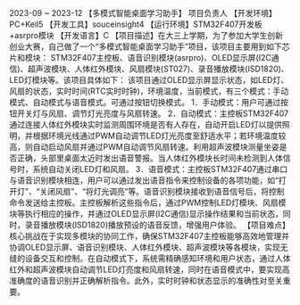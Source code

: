 2023-09 ~ 2023-12				【多模式智能桌面学习助手】							项目负责人
【开发环境】PC+Keil5 	          			【开发工具】souceinsight4
【运行环境】STM32F407开发板+asrpro模块      【开发语言】C
【项目描述】在大三上学期，为了参加大学生创新创业大赛，自己做了一个“多模式智能桌面学习助手”项目，该项目主要用到如下芯片和模块： STM32F407主控板、语音识别模块(asrpro)、OLED显示屏(I2C通信)、超声波模块、人体红外模块、风扇模块(ST027)、录音播放模块(ISD1820)、LED灯模块等。该项目具体如下：
该项目通过OLED显示屏显示状态，如LED灯、风扇的状态，实时时间(RTC实时时钟)，环境温度，当前模式，有三个模式：手动模式、自动模式与语音模式。可通过按钮切换模式。
1．手动模式：用户可通过按钮开关灯与风扇、调节灯光亮度与风扇转速。
2．自动模式：主控板STM32F407通过连接人体红外模块实时监测周围环境是否有人存在，自动开启LED灯以提供照明，并根据环境光线通过PWM自动调节LED灯光亮度至舒适水平；若环境温度较高，则自动启动风扇并通过PWM自动调节风扇转速。利用超声波模块测量坐姿是否正确，头部里桌面太近时发出语音警报。当人体红外模块长时间未检测到人体信号时，系统自动关闭LED灯和风扇。
3．语音模式：主控板STM32F407通过串口与语音识别模块相连，用户可以通过发出语音指令来控制设备的各项功能，如“打开灯”、“关闭风扇”、“将灯光调亮”等。语音识别模块接收到语音信号后，将控制命令发送给主控板。主控板解析这些指令后，通过PWM控制LED灯模块、风扇模块等执行相应的操作，并通过OLED显示屏(I2C通信)显示操作结果和当前状态，同时，录音播放模块(ISD1820)播放预设的语音反馈，增强用户体验。
【项目难点】核心挑战在于实现多模块的协同工作，确保STM32F407主控板能够高效地管理并协调OLED显示屏、语音识别模块、人体红外模块、超声波模块等各模块，实现无缝的设备交互和控制。在自动模式下，系统需精确感知环境和用户状态，通过人体红外和超声波模块自动调节LED灯亮度和风扇转速，同时在语音模式中，要实现高准确度的语音识别并正确解析指令。此外，实时时钟和状态显示的准确性对至关重要。
